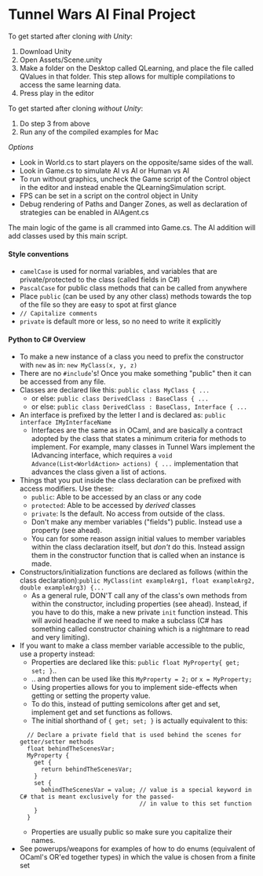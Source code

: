 # Tunnel Wars AI Final Project

To get started after cloning *with Unity*:

1. Download Unity
2. Open Assets/Scene.unity
3. Make a folder on the Desktop called QLearning, and place the file called QValues in that folder. This step allows for multiple compilations to access the same learning data.
4. Press play in the editor

To get started after cloning *without Unity*:

1. Do step 3 from above
2. Run any of the compiled examples for Mac

*Options*
* Look in World.cs to start players on the opposite/same sides of the wall.
* Look in Game.cs to simulate AI vs AI or Human vs AI
* To run without graphics, uncheck the Game script of the Control object in the editor and instead enable the QLearningSimulation script.
* FPS can be set in a script on the control object in Unity
* Debug rendering of Paths and Danger Zones, as well as declaration of strategies can be enabled in AIAgent.cs

The main logic of the game is all crammed into Game.cs. The AI addition will add classes used by this main script.

#### Style conventions
* `camelCase` is used for normal variables, and variables that are private/protected to the class (called fields in C#)
* `PascalCase` for public class methods that can be called from anywhere
* Place `public` (can be used by any other class) methods towards the top of the file so they are easy to spot at first glance
* `// Capitalize comments`
* `private` is default more or less, so no need to write it explicitly 

#### Python to C# Overview
* To make a new instance of a class you need to prefix the constructor with `new` as in: `new MyClass(x, y, z)`
* There are no `#include`'s! Once you make something "public" then it can be accessed from any file.
* Classes are declared like this:
  `public class MyClass { ...`
  * or else:
  `public class DerivedClass : BaseClass { ...`
  * or else:
  `public class DerivedClass : BaseClass, Interface { ...`
* An interface is prefixed by the letter I and is declared as:
  `public interface IMyInterfaceName`
  * Interfaces are the same as in OCaml, and are basically a contract adopted by the class that states a minimum criteria for methods to implement. For example, many classes in Tunnel Wars implement the IAdvancing interface, which requires a `void Advance(List<WorldAction> actions) { ...` implementation that advances the class given a list of actions.
* Things that you put inside the class declaration can be prefixed with access modifiers. Use these:
  * `public`: Able to be accessed by an class or any code
  * `protected`: Able to be accessed by *derived* classes
  * `private`: Is the default. No access from outside of the class.
  * Don't make any member variables ("fields") public. Instead use a property (see ahead).
  * You can for some reason assign initial values to member variables within the class declaration itself, but *don't* do this. Instead assign them in the constructor function that is called when an instance is made.
* Constructors/initialization functions are declared as follows (within the class declaration):`public MyClass(int exampleArg1, float exampleArg2, double exampleArg3) {...`
  * As a general rule, DON'T call any of the class's own methods from within the constructor, including properties (see ahead). Instead, if you have to do this, make a new private `init` function instead. This will avoid headache if we need to make a subclass (C# has something called constructor chaining which is a nightmare to read and very limiting).
* If you want to make a class member variable accessible to the public, use a property instead:
  * Properties are declared like this: `public float MyProperty{ get; set; }`..
  * .. and then can be used like this `MyProperty = 2;` or `x = MyProperty;`
  * Using properties allows for you to implement side-effects when getting or setting the property value.
  * To do this, instead of putting semicolons after get and set, implement get and set functions as follows.
  * The initial shorthand of `{ get; set; }` is actually equivalent to this:
  ```
    // Declare a private field that is used behind the scenes for getter/setter methods
    float behindTheScenesVar;
    MyProperty {
      get {
        return behindTheScenesVar;
      }
      set {
        behindTheScenesVar = value; // value is a special keyword in C# that is meant exclusively for the passed-
                                    // in value to this set function
      }
    }
  ```
  * Properties are usually public so make sure you capitalize their names.
* See powerups/weapons for examples of how to do enums (equivalent of OCaml's OR'ed together types) in which the value is chosen from a finite set

